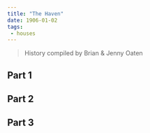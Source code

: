 ```yaml
---
title: "The Haven"
date: 1906-01-02
tags: 
 - houses
---
```


> History compiled by Brian & Jenny Oaten

## Part 1
<object data="/The Haven 1.pdf" width="100%" height="500px"></object>


## Part 2
<object data="/The Haven 2.pdf" width="100%" height="500px"></object>

## Part 3
<object data="/The Haven 3.pdf" width="100%" height="500px"></object>

